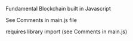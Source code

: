 Fundamental Blockchain built in Javascript

See Comments in main.js file

requires library import (see Comments in main.js) 
